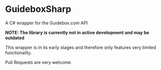 # GuideboxSharp
A C# wrapper for the Guidebox.com API

**NOTE: The library is currently not in active development and may be outdated**

This wrapper is in its early stages and therefore only features very limited functionality.

Pull Requests are very welcome.
